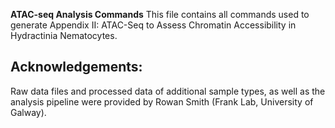 **ATAC-seq Analysis Commands**
  This file contains all commands used to generate Appendix II: ATAC-Seq to Assess Chromatin Accessibility in Hydractinia Nematocytes.

## Acknowledgements: 
  Raw data files and processed data of additional sample types, as well as the analysis pipeline were provided by Rowan Smith (Frank Lab, University of Galway).

  
